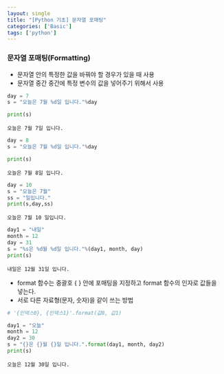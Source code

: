 ```yaml
---
layout: single
title: "[Python 기초] 문자열 포매팅"
categories: ['Basic']
tags: ['python']
---
```


### 문자열 포매팅(Formatting)
- 문자열 안의 특정한 값을 바꿔야 할 경우가 있을 때 사용
- 문자열 중간 중간에 특정 변수의 값을 넣어주기 위해서 사용


```python
day = 7
s = "오늘은 7월 %d일 입니다."%day

print(s)
```

    오늘은 7월 7일 입니다.
    


```python
day = 8
s = "오늘은 7월 %d일 입니다."%day

print(s)
```

    오늘은 7월 8일 입니다.
    


```python
day = 10
s = "오늘은 7월"
ss = "일입니다."
print(s,day,ss)
```

    오늘은 7월 10 일입니다.
    


```python
day1 = "내일"
month = 12
day = 31
s = "%s은 %d월 %d일 입니다."%(day1, month, day)
print(s)
```

    내일은 12월 31일 입니다.
    

- format 함수는 중괄호 { } 안에 포매팅을 지정하고 format 함수의 인자로 값들을 넣는다.
- 서로 다른 자료형(문자, 숫자)을 같이 쓰는 방법


```python
# '{인덱스0}, {인덱스1}'.format(값0, 값1)

day1 = "오늘"
month = 12
day2 = 30
s = "{}은 {}월 {}일 입니다.".format(day1, month, day2)
print(s)
```

    오늘은 12월 30일 입니다.
    
